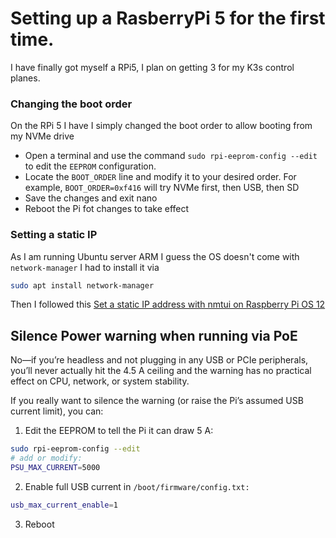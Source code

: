 # Setting up a RasberryPi 5 for the first time.

I have finally got myself a RPi5, I plan on getting 3 for my K3s control planes.

### Changing the boot order

On the RPi 5 I have I simply changed the boot order to allow booting from my NVMe drive

- Open a terminal and use the command `sudo rpi-eeprom-config --edit` to edit the `EEPROM` configuration.
- Locate the `BOOT_ORDER` line and modify it to your desired order. For example, `BOOT_ORDER=0xf416` will try NVMe first, then USB, then SD
- Save the changes and exit nano
- Reboot the Pi fot changes to take effect

### Setting a static IP

As I am running Ubuntu server ARM I guess the OS doesn't come with `network-manager` I had to install it via

```bash
sudo apt install network-manager
```

Then I followed this [Set a static IP address with nmtui on Raspberry Pi OS 12](https://www.jeffgeerling.com/blog/2024/set-static-ip-address-nmtui-on-raspberry-pi-os-12-bookworm)

## Silence Power warning when running via PoE

No—if you’re headless and not plugging in any USB or PCIe peripherals, you’ll never actually hit the 4.5 A ceiling and the warning has no practical effect on CPU, network, or system stability.

If you really want to silence the warning (or raise the Pi’s assumed USB current limit), you can:

1. Edit the EEPROM to tell the Pi it can draw 5 A:

```bash
sudo rpi-eeprom-config --edit
# add or modify:
PSU_MAX_CURRENT=5000
```

2. Enable full USB current in `/boot/firmware/config.txt:`

```bash
usb_max_current_enable=1
```

3. Reboot
